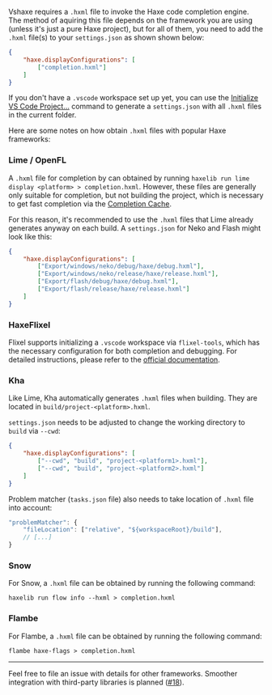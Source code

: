 Vshaxe requires a `.hxml` file to invoke the Haxe code completion engine. The method of aquiring this file depends on the framework you are using (unless it's just a pure Haxe project), but for all of them, you need to add the `.hxml` file(s) to your `settings.json` as shown shown below:

```json
{
    "haxe.displayConfigurations": [
        ["completion.hxml"]
    ]
}
```

If you don't have a `.vscode` workspace set up yet, you can use the [Initialize VS Code Project...](/vshaxe/vshaxe/wiki/Commands#haxe-initialize-vs-code-project) command to generate a `settings.json` with all `.hxml` files in the current folder.

Here are some notes on how obtain `.hxml` files with popular Haxe frameworks:

### Lime / OpenFL

A `.hxml` file for completion by can obtained by running `haxelib run lime display <platform> > completion.hxml`. However, these files are generally only suitable for completion, but not building the project, which is necessary to get fast completion via the [Completion Cache](/vshaxe/vshaxe/wiki/Completion-Cache).

For this reason, it's recommended to use the `.hxml` files that Lime already generates anyway on each build. A `settings.json` for Neko and Flash might look like this:

```json
{
    "haxe.displayConfigurations": [
        ["Export/windows/neko/debug/haxe/debug.hxml"],
        ["Export/windows/neko/release/haxe/release.hxml"],
        ["Export/flash/debug/haxe/debug.hxml"],
        ["Export/flash/release/haxe/release.hxml"]
    ]
}
```

### HaxeFlixel

Flixel supports initializing a `.vscode` workspace via `flixel-tools`, which has the necessary configuration for both completion and debugging. For detailed instructions, please refer to the [official documentation](http://haxeflixel.com/documentation/visual-studio-code/).

### Kha

Like Lime, Kha automatically generates `.hxml` files when building. They are located in `build/project-<platform>.hxml`. 

`settings.json` needs to be adjusted to change the working directory to `build` via `--cwd`:

```json
{
    "haxe.displayConfigurations": [
        ["--cwd", "build", "project-<platform1>.hxml"],
        ["--cwd", "build", "project-<platform2>.hxml"]
    ]
}
```

Problem matcher (`tasks.json` file) also needs to take location of `.hxml` file into account:

```js
"problemMatcher": {
    "fileLocation": ["relative", "${workspaceRoot}/build"],
    // [...]
}
```

### Snow

For Snow, a `.hxml` file can be obtained by running the following command:

```
haxelib run flow info --hxml > completion.hxml
```

### Flambe

For Flambe, a `.hxml` file can be obtained by running the following command:

```
flambe haxe-flags > completion.hxml
```

_____________________

Feel free to file an issue with details for other frameworks. Smoother integration with third-party libraries is planned ([#18](https://github.com/vshaxe/vshaxe/issues/18)).